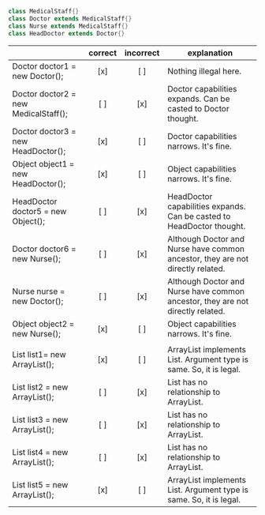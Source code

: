 ```java
class MedicalStaff{}
class Doctor extends MedicalStaff{}
class Nurse extends MedicalStaff{}
class HeadDoctor extends Doctor{}
```

|   | correct | incorrect | explanation |
|-----|:---:|:---:|---|
| Doctor doctor1 = new Doctor(); | [x] | [ ] | Nothing illegal here. |
| Doctor doctor2 = new MedicalStaff(); | [ ] | [x] | Doctor capabilities expands. Can be casted to Doctor thought. |
| Doctor doctor3 = new HeadDoctor(); | [x] | [ ] | Doctor capabilities narrows. It's fine. |
| Object object1 = new HeadDoctor(); | [x] | [ ] | Object capabilities narrows. It's fine. |
| HeadDoctor doctor5 = new Object(); | [ ] | [x] | HeadDoctor capabilities expands. Can be casted to HeadDoctor thought. |
| Doctor doctor6  = new Nurse(); | [ ] | [x] | Although Doctor and Nurse have common ancestor, they are not directly related. |
| Nurse nurse = new Doctor(); | [ ] | [x] | Although Doctor and Nurse have common ancestor, they are not directly related. |
| Object object2 = new Nurse(); | [x] | [ ] | Object capabilities narrows. It's fine.  |
|   |   |   |   |
| List<Doctor> list1= new ArrayList<Doctor>(); | [x] | [ ] | ArrayList implements List. Argument type is same. So, it is legal.  |
| List<MedicalStaff> list2 = new ArrayList<Doctor>(); | [ ] | [x] | List<MedicalStaff> has no relationship to ArrayList<Doctor>. |
| List<Doctor> list3 = new ArrayList<MedicalStaff>(); | [ ] | [x] | List<MedicalStaff> has no relationship to ArrayList<Doctor>. |
| List<Object> list4 = new ArrayList<Doctor>(); | [ ] | [x] | List<MedicalStaff> has no relationship to ArrayList<Doctor>. |
| List<Object> list5 = new ArrayList<Object>(); | [x] | [ ] | ArrayList implements List. Argument type is same. So, it is legal. |
